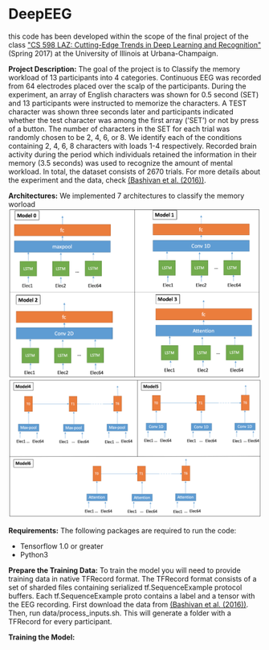 # DeepEEG

this code has been developed within the scope of the final project of the class ["CS 598 LAZ: Cutting-Edge Trends in Deep Learning and Recognition"](http://slazebni.cs.illinois.edu/spring17/) (Spring 2017) at the University of Illinois at Urbana-Champaign.

**Project Description:** 
The goal of the project is to Classify the memory workload of 13 participants into 4 categories. 
Continuous EEG was recorded from 64 electrodes placed over the scalp of the participants. During the experiment, an array of English characters was shown for 0.5 second (SET) and 13 participants were instructed to memorize the characters. A TEST character was shown three seconds later and participants indicated whether the test character was among the first array (’SET’) or not by press of a button. The number of characters in the SET for each trial was randomly chosen to be 2, 4, 6, or 8. We identify each of the conditions containing 2, 4, 6, 8 characters with loads 1-4 respectively. Recorded brain activity during the period which individuals retained the information in their memory (3.5 seconds) was used to recognize the amount of mental workload. In total, the dataset consists of 2670 trials. For more details about the experiment and the data, check [(Bashivan et al. (2016))](https://arxiv.org/abs/1511.06448).


**Architectures:** 
We implemented 7 architectures to classify the memory worload
![alt text](model1.png)
![alt text](model2.png)

**Requirements:**
The following packages are required to run the code:
* Tensorflow 1.0 or greater
* Python3

**Prepare the Training Data:**
To train the model you will need to provide training data in native TFRecord format. The TFRecord format consists of a set of sharded files containing serialized tf.SequenceExample protocol buffers. Each tf.SequenceExample proto contains a label and a tensor with the EEG recording. First download the data from [(Bashivan et al. (2016))](https://github.com/pbashivan/EEGLearn/tree/master/Sample%20data). Then, run data/process_inputs.sh. This will generate a folder with a TFRecord for every participant.

**Training the Model:**

 
